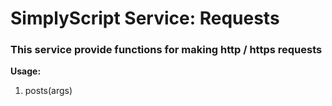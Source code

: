 # SimplyScript Service: Requests

### This service provide functions for making http / https requests

__Usage:__

1. posts(args)